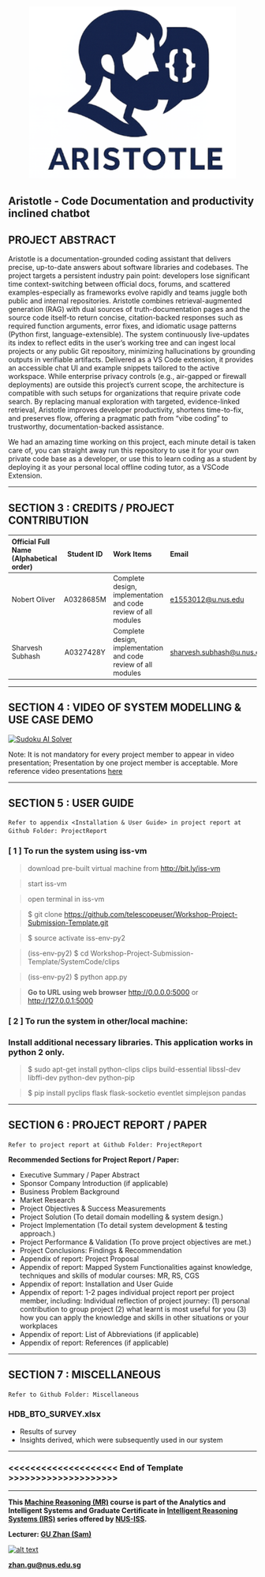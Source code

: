 <p align="center">
  <img src="Pics/pic.png" alt="Title image" width="420">
</p>

## Aristotle - Code Documentation and productivity inclined chatbot

## PROJECT ABSTRACT

Aristotle is a documentation-grounded coding assistant that delivers precise, up-to-date answers about software libraries and codebases. The project targets a persistent industry pain point: developers lose significant time context-switching between official docs, forums, and scattered examples-especially as frameworks evolve rapidly and teams juggle both public and internal repositories. Aristotle combines retrieval-augmented generation (RAG) with dual sources of truth-documentation pages and the source code itself-to return concise, citation-backed responses such as required function arguments, error fixes, and idiomatic usage patterns (Python first, language-extensible). The system continuously live-updates its index to reflect edits in the user’s working tree and can ingest local projects or any public Git repository, minimizing hallucinations by grounding outputs in verifiable artifacts. Delivered as a VS Code extension, it provides an accessible chat UI and example snippets tailored to the active workspace. While enterprise privacy controls (e.g., air-gapped or firewall deployments) are outside this project’s current scope, the architecture is compatible with such setups for organizations that require private code search. By replacing manual exploration with targeted, evidence-linked retrieval, Aristotle improves developer productivity, shortens time-to-fix, and preserves flow, offering a pragmatic path from “vibe coding” to trustworthy, documentation-backed assistance.


We had an amazing time working on this project, each minute detail is taken care of, you can straight away run this repository to use it for your own private code base as a developer, or use this to learn coding as a student by deploying it as your personal local offline coding tutor, as a VSCode Extension. 

---

## SECTION 3 : CREDITS / PROJECT CONTRIBUTION

| Official Full Name (Alphabetical order)  | Student ID  | Work Items | Email |
| :------------ |:---------------:| :-----| :-----|
| Nobert Oliver | A0328685M | Complete design, implementation and code review of all modules| e1553012@u.nus.edu |
| Sharvesh Subhash | A0327428Y | Complete design, implementation and code review of all modules| sharvesh.subhash@u.nus.edu |

---

## SECTION 4 : VIDEO OF SYSTEM MODELLING & USE CASE DEMO

[![Sudoku AI Solver](http://img.youtube.com/vi/-AiYLUjP6o8/0.jpg)](https://youtu.be/-AiYLUjP6o8 "Sudoku AI Solver")

Note: It is not mandatory for every project member to appear in video presentation; Presentation by one project member is acceptable. 
More reference video presentations [here](https://telescopeuser.wordpress.com/2018/03/31/master-of-technology-solution-know-how-video-index-2/ "video presentations")

---

## SECTION 5 : USER GUIDE

`Refer to appendix <Installation & User Guide> in project report at Github Folder: ProjectReport`

### [ 1 ] To run the system using iss-vm

> download pre-built virtual machine from http://bit.ly/iss-vm

> start iss-vm

> open terminal in iss-vm

> $ git clone https://github.com/telescopeuser/Workshop-Project-Submission-Template.git

> $ source activate iss-env-py2

> (iss-env-py2) $ cd Workshop-Project-Submission-Template/SystemCode/clips

> (iss-env-py2) $ python app.py

> **Go to URL using web browser** http://0.0.0.0:5000 or http://127.0.0.1:5000

### [ 2 ] To run the system in other/local machine:
### Install additional necessary libraries. This application works in python 2 only.

> $ sudo apt-get install python-clips clips build-essential libssl-dev libffi-dev python-dev python-pip

> $ pip install pyclips flask flask-socketio eventlet simplejson pandas

---
## SECTION 6 : PROJECT REPORT / PAPER

`Refer to project report at Github Folder: ProjectReport`

**Recommended Sections for Project Report / Paper:**
- Executive Summary / Paper Abstract
- Sponsor Company Introduction (if applicable)
- Business Problem Background
- Market Research
- Project Objectives & Success Measurements
- Project Solution (To detail domain modelling & system design.)
- Project Implementation (To detail system development & testing approach.)
- Project Performance & Validation (To prove project objectives are met.)
- Project Conclusions: Findings & Recommendation
- Appendix of report: Project Proposal
- Appendix of report: Mapped System Functionalities against knowledge, techniques and skills of modular courses: MR, RS, CGS
- Appendix of report: Installation and User Guide
- Appendix of report: 1-2 pages individual project report per project member, including: Individual reflection of project journey: (1) personal contribution to group project (2) what learnt is most useful for you (3) how you can apply the knowledge and skills in other situations or your workplaces
- Appendix of report: List of Abbreviations (if applicable)
- Appendix of report: References (if applicable)

---
## SECTION 7 : MISCELLANEOUS

`Refer to Github Folder: Miscellaneous`

### HDB_BTO_SURVEY.xlsx
* Results of survey
* Insights derived, which were subsequently used in our system

---

### <<<<<<<<<<<<<<<<<<<< End of Template >>>>>>>>>>>>>>>>>>>>

---

**This [Machine Reasoning (MR)](https://www.iss.nus.edu.sg/executive-education/course/detail/machine-reasoning "Machine Reasoning") course is part of the Analytics and Intelligent Systems and Graduate Certificate in [Intelligent Reasoning Systems (IRS)](https://www.iss.nus.edu.sg/stackable-certificate-programmes/intelligent-systems "Intelligent Reasoning Systems") series offered by [NUS-ISS](https://www.iss.nus.edu.sg "Institute of Systems Science, National University of Singapore").**

**Lecturer: [GU Zhan (Sam)](https://www.iss.nus.edu.sg/about-us/staff/detail/201/GU%20Zhan "GU Zhan (Sam)")**

[![alt text](https://www.iss.nus.edu.sg/images/default-source/About-Us/7.6.1-teaching-staff/sam-website.tmb-.png "Let's check Sam' profile page")](https://www.iss.nus.edu.sg/about-us/staff/detail/201/GU%20Zhan)

**zhan.gu@nus.edu.sg**
